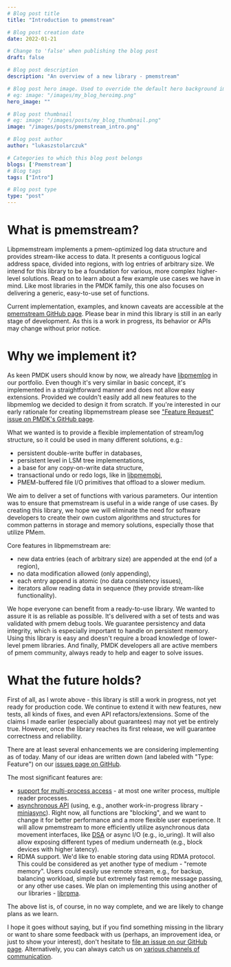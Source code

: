 ```yaml
---
# Blog post title
title: "Introduction to pmemstream"

# Blog post creation date
date: 2022-01-21

# Change to 'false' when publishing the blog post
draft: false

# Blog post description
description: "An overview of a new library - pmemstream"

# Blog post hero image. Used to override the default hero background image.
# eg: image: "/images/my_blog_heroimg.png"
hero_image: ""

# Blog post thumbnail
# eg: image: "/images/posts/my_blog_thumbnail.png"
image: "/images/posts/pmemstream_intro.png"

# Blog post author
author: "lukaszstolarczuk"

# Categories to which this blog post belongs
blogs: ['Pmemstream']
# Blog tags
tags: ["Intro"]

# Blog post type
type: "post"
---
```


# What is pmemstream?

Libpmemstream implements a pmem-optimized log data structure and provides stream-like access to data.
It presents a contiguous logical address space, divided into regions, with log entries of arbitrary size.
We intend for this library to be a foundation for various, more complex higher-level solutions. Read on
to learn about a few example use cases we have in mind. Like most libraries in the PMDK family, this one
also focuses on delivering a generic, easy-to-use set of functions.

Current implementation, examples, and known caveats are accessible at the [pmemstream GitHub page][pmemstream_gh].
Please bear in mind this library is still in an early stage of development. As this is a work in progress,
its behavior or APIs may change without prior notice.

# Why we implement it?

As keen PMDK users should know by now, we already have [libpmemlog][pmemlog_pmem_io] in our portfolio.
Even though it's very similar in basic concept, it's implemented in a straightforward manner and
does not allow easy extensions. Provided we couldn't easily add all new features to the libpmemlog
we decided to design it from scratch. If you're interested in our early rationale for creating
libpmemstream please see ["Feature Request" issue on PMDK's GitHub page][pmdk_feat_issue].

What we wanted is to provide a flexible implementation of stream/log structure, so it could be used in many
different solutions, e.g.:
- persistent double-write buffer in databases,
- persistent level in LSM tree implementations,
- a base for any copy-on-write data structure,
- transactional undo or redo logs, like in [libpmemobj][pmemobj_txs],
- PMEM-buffered file I/O primitives that offload to a slower medium.

We aim to deliver a set of functions with various parameters. Our intention was to ensure that pmemstream is
useful in a wide range of use cases. By creating this library, we hope we will eliminate the need for software
developers to create their own custom algorithms and structures for common patterns in storage and memory
solutions, especially those that utilize PMem.

Core features in libpmemstream are:
- new data entries (each of arbitrary size) are appended at the end (of a region),
- no data modification allowed (only appending),
- each entry append is atomic (no data consistency issues),
- iterators allow reading data in sequence (they provide stream-like functionality).

We hope everyone can benefit from a ready-to-use library. We wanted to assure it is as reliable as possible.
It's delivered with a set of tests and was validated with pmem debug tools. We guarantee persistency and
data integrity, which is especially important to handle on persistent memory. Using this library is easy and
doesn't require a broad knowledge of lower-level pmem libraries. And finally, PMDK developers all are
active members of pmem community, always ready to help and eager to solve issues.

# What the future holds?

First of all, as I wrote above - this library is still a work in progress, not yet ready for production code.
We continue to extend it with new features, new tests, all kinds of fixes, and even API refactors/extensions.
Some of the claims I made earlier (especially about guarantees) may not yet be entirely true. However, once
the library reaches its first release, we will guarantee correctness and reliability.

There are at least several enhancements we are considering implementing as of today. Many of our ideas are
written down (and labeled with "Type: Feature") on our [issues page on GitHub][pmemstream_gh_issue].

The most significant features are:
- [support for multi-process access][pmemstream_gh_multi] - at most one writer process, multiple reader processes.
- [asynchronous API][pmemstream_gh_async] (using, e.g., another work-in-progress library - [miniasync][miniasync_gh]).
    Right now, all functions are "blocking", and we want to change it for better performance and a more flexible
    user experience. It will allow pmemstream to more efficiently utilize asynchronous data movement interfaces,
    like [DSA][intel_dsa] or async I/O (e.g., io_uring). It will also allow exposing different types of medium
    underneath (e.g., block devices with higher latency).
- RDMA support. We'd like to enable storing data using RDMA protocol. This could be considered as yet another
    type of medium - "remote memory". Users could easily use remote stream, e.g., for backup, balancing workload,
    simple but extremely fast remote message passing, or any other use cases. We plan on implementing this using
    another of our libraries - [librpma][rpma_gh].

The above list is, of course, in no way complete, and we are likely to change plans as we learn.

I hope it goes without saying, but if you find something missing in the library or want to share some
feedback with us (perhaps, an improvement idea, or just to show your interest), don't hesitate to
[file an issue on our GitHub page][pmemstream_gh_issue]. Alternatively, you can always catch us on
[various channels of communication][community_pmem_io].


[pmdk_feat_issue]: https://github.com/pmem/pmdk/issues/4930
[pmemstream_gh]: https://github.com/pmem/pmemstream
[pmemstream_gh_issue]: https://github.com/pmem/pmemstream/issues
[pmemstream_gh_async]: https://github.com/pmem/pmemstream/issues/76
[pmemstream_gh_multi]: https://github.com/pmem/pmemstream/issues/75
[pmemlog_pmem_io]: /pmdk/libpmemlog/
[pmemobj_txs]: /blog/2015/06/an-introduction-to-pmemobj-part-2-transactions/
[community_pmem_io]: /community/
[miniasync_gh]: https://github.com/pmem/miniasync
[intel_dsa]: https://01.org/blogs/2019/introducing-intel-data-streaming-accelerator
[rpma_gh]: https://github.com/pmem/rpma
